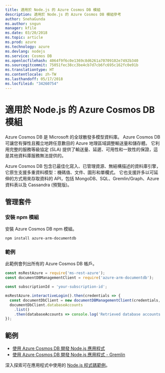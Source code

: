 ```yaml
---
title: 適用於 Node.js 的 Azure Cosmos DB 模組
description: 適用於 Node.js 的 Azure Cosmos DB 模組參考
author: SnehaGunda
ms.author: sngun
manager: kfile
ms.date: 03/20/2018
ms.topic: article
ms.prod: azure
ms.technology: azure
ms.devlang: nodejs
ms.service: Cosmos DB
ms.openlocfilehash: 4064f9f6c0e1369c8d6261a70709102e7492b340
ms.sourcegitcommit: 75051fec38cc3be4cb7d7cb6fc695c162fc0e91b
ms.translationtype: HT
ms.contentlocale: zh-TW
ms.lasthandoff: 05/17/2018
ms.locfileid: "34260754"
---
```

# <a name="azure-cosmos-db-modules-for-nodejs"></a>適用於 Node.js 的 Azure Cosmos DB 模組

Azure Cosmos DB 是 Microsoft 的全球散發多模型資料庫。 Azure Cosmos DB 可讓您有彈性且獨立地跨任意數目的 Azure 地理區域調整輸送量和儲存體。 它利用完整的服務等級協定 (SLA) 提供了輸送量、延遲、可用性和一致性的保證，這是其他資料庫服務無法提供的。

Azure Cosmos DB 包含已最佳化寫入、已管理資源、無結構描述的資料庫引擎，它原生支援多重資料模型：機碼值、文件、圖形和單欄式。 它也支援許多以可延伸的方式用來存取資料的 API，包括 MongoDB、SQL、Gremlin/Graph、Azure 資料表以及 Cassandra (預覽版)。

## <a name="management-package"></a>管理套件

### <a name="install-the-npm-module"></a>安裝 npm 模組 

安裝 Azure Cosmos DB npm 模組。

```bash
npm install azure-arm-documentdb
```

### <a name="example"></a>範例

此範例會列出所有的 Azure Cosmos DB 帳戶。

```javascript
const msRestAzure = require('ms-rest-azure');
const documentDBManagementClient = require('azure-arm-documentdb');

const subscriptionId = 'your-subscription-id';

msRestAzure.interactiveLogin().then(credentials => {
  const documentDbClient = new documentDBManagementClient(credentials, subscriptionId);
  documentDbClient.databaseAccounts
    .list()
    .then(databaseAccounts => console.log('Retrieved database accounts: ', databaseAccounts));
});
```

## <a name="samples"></a>範例

* [使用 Azure Cosmos DB 開發 Node.js 應用程式](https://azure.microsoft.com/resources/samples/azure-cosmos-db-documentdb-nodejs-getting-started/)
* [使用 Azure Cosmos DB 開發 Node.js 應用程式 - Gremlin](https://azure.microsoft.com/resources/samples/azure-cosmos-db-graph-nodejs-getting-started/)

深入探索可在應用程式中使用的 [Node.js 程式碼範例](https://azure.microsoft.com/resources/samples/?platform=nodejs)。
